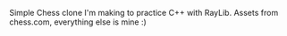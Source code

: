 Simple Chess clone I'm making to practice C++ with RayLib.
Assets from chess.com, everything else is mine :)